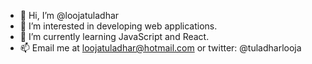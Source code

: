 - 👋 Hi, I’m @loojatuladhar
- 👀 I’m interested in developing web applications. 
- 🌱 I’m currently learning JavaScript and React. 
- 📫 Email me at loojatuladhar@hotmail.com or twitter: @tuladharlooja

<!---
loojatuladhar/loojatuladhar is a ✨ special ✨ repository because its `README.md` (this file) appears on your GitHub profile.
You can click the Preview link to take a look at your changes.
--->
